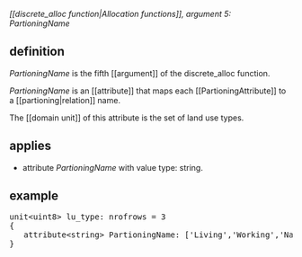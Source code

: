 *[[discrete_alloc function|Allocation functions]], argument 5: PartioningName*

## definition

*PartioningName* is the fifth [[argument]] of the discrete_alloc function.

*PartioningName* is an [[attribute]] that maps each [[PartioningAttribute]] to a [[partioning|relation]] name.

The [[domain unit]] of this attribute is the set of land use types.

## applies

-   attribute *PartioningName* with value type: string.

## example

<pre>
unit&lt;uint8&gt; lu_type: nrofrows = 3
{ 
   attribute&lt;string&gt; PartioningName: ['Living','Working','Nature'];
}
</pre>